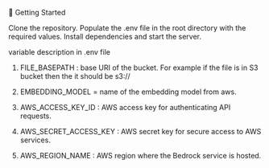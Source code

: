 🚀 Getting Started

Clone the repository.
Populate the .env file in the root directory with the required values.
Install dependencies and start the server.


variable description in .env file

1. FILE_BASEPATH : base URI of the bucket. For example if the file is in S3 bucket then the it should be s3://<bucket-name>

2. EMBEDDING_MODEL = name of the embedding model from aws.

3. AWS_ACCESS_KEY_ID : AWS access key for authenticating API requests.

4. AWS_SECRET_ACCESS_KEY : AWS secret key for secure access to AWS services.

5. AWS_REGION_NAME : AWS region where the Bedrock service is hosted.
